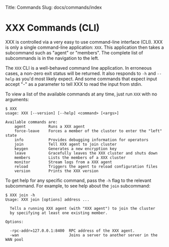 Title: Commands
Slug: docs/commands/index


# XXX Commands (CLI)

XXX is controlled via a very easy to use command-line interface (CLI).
XXX is only a single command-line application: `XXX`. This application
then takes a subcommand such as "agent" or "members". The complete list of
subcommands is in the navigation to the left.

The `XXX` CLI is a well-behaved command line application. In erroneous
cases, a non-zero exit status will be returned. It also responds to `-h` and `--help`
as you'd most likely expect. And some commands that expect input accept
"-" as a parameter to tell XXX to read the input from stdin.

To view a list of the available commands at any time, just run `XXX` with
no arguments:

```
$ XXX
usage: XXX [--version] [--help] <command> [<args>]

Available commands are:
    agent          Runs a XXX agent
    force-leave    Forces a member of the cluster to enter the "left" state
    info           Provides debugging information for operators
    join           Tell XXX agent to join cluster
    keygen         Generates a new encryption key
    leave          Gracefully leaves the XXX cluster and shuts down
    members        Lists the members of a XXX cluster
    monitor        Stream logs from a XXX agent
    reload         Triggers the agent to reload configuration files
    version        Prints the XXX version
```

To get help for any specific command, pass the `-h` flag to the relevant
subcommand. For example, to see help about the `join` subcommand:

```
$ XXX join -h
Usage: XXX join [options] address ...

  Tells a running XXX agent (with "XXX agent") to join the cluster
  by specifying at least one existing member.

Options:

  -rpc-addr=127.0.0.1:8400  RPC address of the XXX agent.
  -wan                      Joins a server to another server in the WAN pool

```
